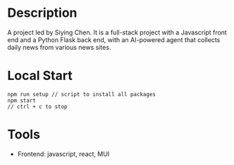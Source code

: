 # Description
A project led by Siying Chen. It is a full-stack project with a Javascript front end and a Python Flask back end, with an AI-powered agent that collects daily news from various news sites.

# Local Start
```
npm run setup // script to install all packages
npm start
// ctrl + c to stop
```

# Tools
 - Frontend: javascript, react, MUI

